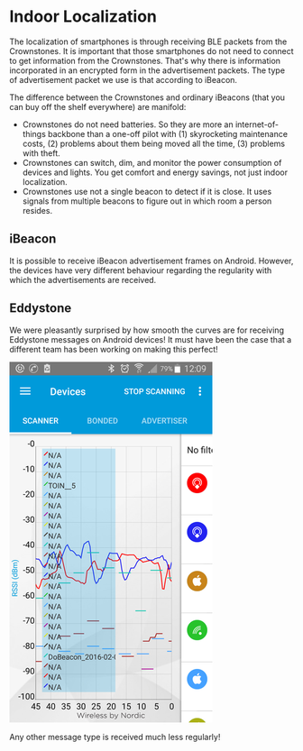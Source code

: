 # Indoor Localization

The localization of smartphones is through receiving BLE packets from the Crownstones. It is important that those smartphones do not need to connect to get information from the Crownstones. That's why there is information incorporated in an encrypted form in the advertisement packets. The type of advertisement packet we use is that according to iBeacon.

The difference between the Crownstones and ordinary iBeacons (that you can buy off the shelf everywhere) are manifold:

* Crownstones do not need batteries. So they are more an internet-of-things backbone than a one-off pilot with (1) skyrocketing maintenance costs, (2) problems about them being moved all the time, (3) problems with theft.
* Crownstones can switch, dim, and monitor the power consumption of devices and lights. You get comfort and energy savings, not just indoor localization.
* Crownstones use not a single beacon to detect if it is close. It uses signals from multiple beacons to figure out in which room a person resides. 

## iBeacon 

It is possible to receive iBeacon advertisement frames on Android. However, the devices have very different behaviour regarding the regularity with which the advertisements are received.

## Eddystone

We were pleasantly surprised by how smooth the curves are for receiving Eddystone messages on Android devices! It must have been the case that a different team has been working on making this perfect!

![Eddystone](../docs/images/eddystone-advertisements.png)

Any other message type is received much less regularly!

